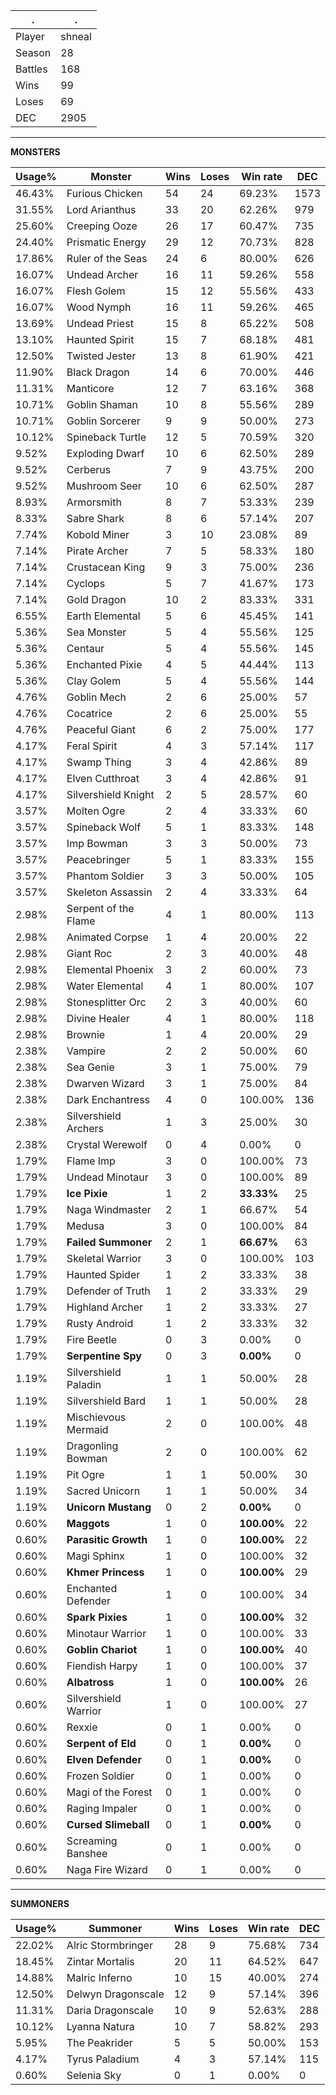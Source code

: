 .|.
|-|-
Player|shneal
Season|28
Battles|168
Wins|99
Loses|69
DEC|2905

---
**MONSTERS**

Usage%|Monster|Wins|Loses|Win rate|DEC|
-|-|-|-|-|-|
46.43%|Furious Chicken|54|24|69.23%|1573|
31.55%|Lord Arianthus|33|20|62.26%|979|
25.60%|Creeping Ooze|26|17|60.47%|735|
24.40%|Prismatic Energy|29|12|70.73%|828|
17.86%|Ruler of the Seas|24|6|80.00%|626|
16.07%|Undead Archer|16|11|59.26%|558|
16.07%|Flesh Golem|15|12|55.56%|433|
16.07%|Wood Nymph|16|11|59.26%|465|
13.69%|Undead Priest|15|8|65.22%|508|
13.10%|Haunted Spirit|15|7|68.18%|481|
12.50%|Twisted Jester|13|8|61.90%|421|
11.90%|Black Dragon|14|6|70.00%|446|
11.31%|Manticore|12|7|63.16%|368|
10.71%|Goblin Shaman|10|8|55.56%|289|
10.71%|Goblin Sorcerer|9|9|50.00%|273|
10.12%|Spineback Turtle|12|5|70.59%|320|
9.52%|Exploding Dwarf|10|6|62.50%|289|
9.52%|Cerberus|7|9|43.75%|200|
9.52%|Mushroom Seer|10|6|62.50%|287|
8.93%|Armorsmith|8|7|53.33%|239|
8.33%|Sabre Shark|8|6|57.14%|207|
7.74%|Kobold Miner|3|10|23.08%|89|
7.14%|Pirate Archer|7|5|58.33%|180|
7.14%|Crustacean King|9|3|75.00%|236|
7.14%|Cyclops|5|7|41.67%|173|
7.14%|Gold Dragon|10|2|83.33%|331|
6.55%|Earth Elemental|5|6|45.45%|141|
5.36%|Sea Monster|5|4|55.56%|125|
5.36%|Centaur|5|4|55.56%|145|
5.36%|Enchanted Pixie|4|5|44.44%|113|
5.36%|Clay Golem|5|4|55.56%|144|
4.76%|Goblin Mech|2|6|25.00%|57|
4.76%|Cocatrice|2|6|25.00%|55|
4.76%|Peaceful Giant|6|2|75.00%|177|
4.17%|Feral Spirit|4|3|57.14%|117|
4.17%|Swamp Thing|3|4|42.86%|89|
4.17%|Elven Cutthroat|3|4|42.86%|91|
4.17%|Silvershield Knight|2|5|28.57%|60|
3.57%|Molten Ogre|2|4|33.33%|60|
3.57%|Spineback Wolf|5|1|83.33%|148|
3.57%|Imp Bowman|3|3|50.00%|73|
3.57%|Peacebringer|5|1|83.33%|155|
3.57%|Phantom Soldier|3|3|50.00%|105|
3.57%|Skeleton Assassin|2|4|33.33%|64|
2.98%|Serpent of the Flame|4|1|80.00%|113|
2.98%|Animated Corpse|1|4|20.00%|22|
2.98%|Giant Roc|2|3|40.00%|48|
2.98%|Elemental Phoenix|3|2|60.00%|73|
2.98%|Water Elemental|4|1|80.00%|107|
2.98%|Stonesplitter Orc|2|3|40.00%|60|
2.98%|Divine Healer|4|1|80.00%|118|
2.98%|Brownie|1|4|20.00%|29|
2.38%|Vampire|2|2|50.00%|60|
2.38%|Sea Genie|3|1|75.00%|79|
2.38%|Dwarven Wizard|3|1|75.00%|84|
2.38%|Dark Enchantress|4|0|100.00%|136|
2.38%|Silvershield Archers|1|3|25.00%|30|
2.38%|Crystal Werewolf|0|4|0.00%|0|
1.79%|Flame Imp|3|0|100.00%|73|
1.79%|Undead Minotaur|3|0|100.00%|89|
1.79%|**Ice Pixie**|1|2|**33.33%**|25|
1.79%|Naga Windmaster|2|1|66.67%|54|
1.79%|Medusa|3|0|100.00%|84|
1.79%|**Failed Summoner**|2|1|**66.67%**|63|
1.79%|Skeletal Warrior|3|0|100.00%|103|
1.79%|Haunted Spider|1|2|33.33%|38|
1.79%|Defender of Truth|1|2|33.33%|29|
1.79%|Highland Archer|1|2|33.33%|27|
1.79%|Rusty Android|1|2|33.33%|32|
1.79%|Fire Beetle|0|3|0.00%|0|
1.79%|**Serpentine Spy**|0|3|**0.00%**|0|
1.19%|Silvershield Paladin|1|1|50.00%|28|
1.19%|Silvershield Bard|1|1|50.00%|28|
1.19%|Mischievous Mermaid|2|0|100.00%|48|
1.19%|Dragonling Bowman|2|0|100.00%|62|
1.19%|Pit Ogre|1|1|50.00%|30|
1.19%|Sacred Unicorn|1|1|50.00%|34|
1.19%|**Unicorn Mustang**|0|2|**0.00%**|0|
0.60%|**Maggots**|1|0|**100.00%**|22|
0.60%|**Parasitic Growth**|1|0|**100.00%**|22|
0.60%|Magi Sphinx|1|0|100.00%|32|
0.60%|**Khmer Princess**|1|0|**100.00%**|29|
0.60%|Enchanted Defender|1|0|100.00%|34|
0.60%|**Spark Pixies**|1|0|**100.00%**|32|
0.60%|Minotaur Warrior|1|0|100.00%|33|
0.60%|**Goblin Chariot**|1|0|**100.00%**|40|
0.60%|Fiendish Harpy|1|0|100.00%|37|
0.60%|**Albatross**|1|0|**100.00%**|26|
0.60%|Silvershield Warrior|1|0|100.00%|27|
0.60%|Rexxie|0|1|0.00%|0|
0.60%|**Serpent of Eld**|0|1|**0.00%**|0|
0.60%|**Elven Defender**|0|1|**0.00%**|0|
0.60%|Frozen Soldier|0|1|0.00%|0|
0.60%|Magi of the Forest|0|1|0.00%|0|
0.60%|Raging Impaler|0|1|0.00%|0|
0.60%|**Cursed Slimeball**|0|1|**0.00%**|0|
0.60%|Screaming Banshee|0|1|0.00%|0|
0.60%|Naga Fire Wizard|0|1|0.00%|0|

---
**SUMMONERS**

Usage%|Summoner|Wins|Loses|Win rate|DEC|
-|-|-|-|-|-|
22.02%|Alric Stormbringer|28|9|75.68%|734|
18.45%|Zintar Mortalis|20|11|64.52%|647|
14.88%|Malric Inferno|10|15|40.00%|274|
12.50%|Delwyn Dragonscale|12|9|57.14%|396|
11.31%|Daria Dragonscale|10|9|52.63%|288|
10.12%|Lyanna Natura|10|7|58.82%|293|
5.95%|The Peakrider|5|5|50.00%|153|
4.17%|Tyrus Paladium|4|3|57.14%|115|
0.60%|Selenia Sky|0|1|0.00%|0|

